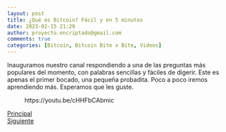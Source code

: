 ```yaml
---
layout: post
title: ¿Qué es Bitcoin? Fácil y en 5 minutos
date: 2023-02-15 21:29
author: proyecto.encriptado@gmail.com
comments: true
categories: [Bitcoin, Bitcoin Bite x Bite, Videos]
---
```

<!-- wp:paragraph -->
<p>Inauguramos nuestro canal respondiendo a una de las preguntas más populares del momento, con palabras sencillas y fáciles de digerir. Este es apenas el primer bocado, una pequeña probadita. Poco a poco iremos aprendiendo más. Esperamos que les guste.</p>
<!-- /wp:paragraph -->

<!-- wp:embed {"url":"https://youtu.be/cHHFbCAbmic","type":"video","providerNameSlug":"youtube","responsive":true,"className":"wp-embed-aspect-4-3 wp-has-aspect-ratio"} -->
<figure class="wp-block-embed is-type-video is-provider-youtube wp-block-embed-youtube wp-embed-aspect-4-3 wp-has-aspect-ratio"><div class="wp-block-embed__wrapper">
https://youtu.be/cHHFbCAbmic
</div></figure>
<!-- /wp:embed -->

<!-- wp:columns -->
<div class="wp-block-columns"><!-- wp:column -->
<div class="wp-block-column"></div>
<!-- /wp:column -->

<!-- wp:column -->
<div class="wp-block-column"><!-- wp:buttons {"layout":{"type":"flex","justifyContent":"center"}} -->
<div class="wp-block-buttons"><!-- wp:button {"className":"is-style-outline"} -->
<div class="wp-block-button is-style-outline"><a class="wp-block-button__link wp-element-button" href="https://proyectobitcoin.com/?page_id=220">Principal</a></div>
<!-- /wp:button --></div>
<!-- /wp:buttons --></div>
<!-- /wp:column -->

<!-- wp:column -->
<div class="wp-block-column"><!-- wp:buttons {"layout":{"type":"flex","justifyContent":"right"}} -->
<div class="wp-block-buttons"><!-- wp:button {"className":"is-style-outline"} -->
<div class="wp-block-button is-style-outline"><a class="wp-block-button__link wp-element-button" href="https://proyectobitcoin.com/?p=181">Siguiente </a></div>
<!-- /wp:button --></div>
<!-- /wp:buttons --></div>
<!-- /wp:column --></div>
<!-- /wp:columns -->
